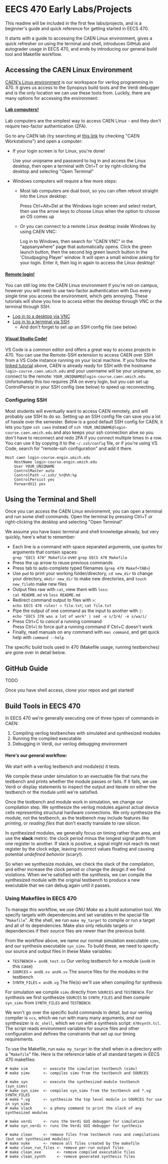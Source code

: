 # EECS 470 Early Labs/Projects

This readme will be included in the first few labs/projects, and is a
beginner's guide and quick reference for getting started in EECS 470.

It starts with a guide to accessing the CAEN Linux environment, gives a
quick refresher on using the terminal and shell, introduces GitHub and
autograder usage in EECS 470, and ends by introducing our general build
tool and Makefile workflow.

## Accessing the CAEN Linux Environment

[CAEN's Linux environment](https://caen.engin.umich.edu/software/clse/)
is our workspace for verilog programming in 470. It gives us access to
the Synopsys build tools and the Verdi debugger and is the only location
we can use these tools from. Luckily, there are many options for
accessing the environment:

#### [Lab computers!](https://caen.engin.umich.edu/software/clse/)

Lab computers are the simplest way to access CAEN Linux - and they don't
require two-factor authentication (2FA).

Go to any CAEN lab (try searching at
[this link](https://its.umich.edu/computing/computers-software/campus-computing-sites/computer-labs-map)
by checking "CAEN Workstations") and open a computer:

- If your login screen is for Linux, you're done!

  Use your uniqname and password to log in and access the Linux desktop,
  then open a terminal with Ctrl+T or by right-clicking the desktop and
  selecting "Open Terminal"

- Windows computers will require a few more steps:

  - Most lab computers are dual boot, so you can often reboot straight
    into the Linux desktop:

    Press Ctrl+Alt+Del at the Windows login screen and select restart,
    then use the arrow keys to choose Linux when the option to choose an
    OS comes up

  - Or you can connect to a remote Linux desktop inside Windows by using
    CAEN VNC:

    Log in to Windows, then search for "CAEN VNC" in the "appsanywhere"
    page that automatically opens. Click the green launch button, then
    the second big green launch button in the 'Cloudpaging Player'
    window. It will open a small window asking for your login. Enter
    it, then log in again to access the Linux desktop!

#### [Remote login!](https://caen.engin.umich.edu/connect/linux-login-service/)

You can still log into the CAEN Linux environment if you're not on
campus, however you will need to use two-factor authentication with Duo
every single time you access the environment, which gets annoying. These
tutorials will show you how to access either the desktop through VNC or
the terminal through SSH.

- [Log in to a desktop via VNC](https://teamdynamix.umich.edu/TDClient/76/Portal/KB/ArticleDet?ID=4999)
- [Log in to a terminal via SSH](https://teamdynamix.umich.edu/TDClient/76/Portal/KB/ArticleDet?ID=5002)
  - And don't forget to set up an SSH config file (see below)

#### [Visual Studio Code!](https://code.visualstudio.com/docs/remote/ssh#_installation)

VS Code is a common editor and offers a great way to access projects in
470. You can use the Remote-SSH extension to access CAEN over SSH from a
VS Code instance running on your local machine. If you follow the
[linked tutorial](https://code.visualstudio.com/docs/remote/ssh#_installation)
above, CAEN is already ready for SSH with the hostname
`login-course.caen.umich.edu` and your username will be your uniqname,
so connect to the remote: `YOUR_UNIQNAME@login-course.caen.umich.edu`.
Unfortunately this too requires 2FA on every login, but you can set up
ControlPersist in your SSH config (see below) to speed up reconnecting.

### Configuring SSH

Most students will eventually want to access CAEN remotely, and will
probably use SSH to do so. Setting up an SSH config file can save you a
lot of hassle over the semester. Below is a good default SSH config for
CAEN, it lets you type `ssh caen` instead of
`ssh YOUR_UNIQNAME@login-course.caen.umich.edu` and also keeps your ssh
connection alive so you don't have to reconnect and redo 2FA if you
connect multiple times in a row. You can use it by copying it to the
`~/.ssh/config` file, or if you're using VS Code, search for "remote-ssh
configuration" and add it there.

```
Host caen login-course.engin.umich.edu
    HostName login-course.engin.umich.edu
    User YOUR_UNIQNAME
    ControlMaster auto
    ControlPath ~/.ssh/_%r@%h:%p
    ControlPersist yes
    ForwardX11 yes
```

## Using the Terminal and Shell

Once you can access the CAEN Linux environemnt, you can open a terminal
and run some shell commands. Open the terminal by pressing Ctrl+T or
right-clicking the desktop and selecting "Open Terminal"

We assume you have basic terminal and shell knowledge already, but very
quickly, here's what to remember:

- Each line is a command with space separated arguments, use quotes for
  arguments that contain spaces:  
  `grep "EECS 470" Makefile` over `grep EECS 470 Makefile`
- Press the up arrow to reuse previous commands
- Press tab to auto-complete typed filenames (`grep 470 Makef<TAB>`)
- Use `pwd` to print your working folder/directory, `cd new_dir` to
  change your directory, `mkdir new_dir` to make new directories, and
  `touch new_file`to make new files
- Output files raw with `cat`, view them with `less`:  
  `cat README.md` vs `less README.md`
- Redirect command output to files with `>`:  
  `echo EECS 470 rules! > file.txt`; `cat file.txt`
- Pipe the output of one command as the input to another with `|`:  
  `echo "EECS 370 was a lot of work" | sed -e s/3/4/ -e s/wa/i/`
- Press Ctrl+C to *cancel* a running command  
  Press Ctrl+\\ to force *quit* a running command if Ctrl+C doesn't work
- Finally, read manuals on any command with `man command`, and get quick
  help with `command --help`

The specific build tools used in 470 (Makefile usage, running
testbenches) are gone over in detail below.

## GitHub Guide

TODO

Once you have shell access, clone your repos and get started!

## Build Tools in EECS 470

In EECS 470 we're generally executing one of three types of commands in
CAEN:

1.  Compiling verilog testbenches with simulated and synthesized modules
2.  Running the compiled executable
3.  Debugging in Verdi, our verilog debugging environment

#### Here's our general workflow:

We start with a verilog testbench and module(s) it tests.

We compile these under simulation to an exectuable file that runs the
testbench and prints whether the module passes or fails. If it fails, we
use Verdi or display statements to inspect the output and iterate on
either the testbench or the module until we're satisfied.

Once the testbench and module work in simulation, we change our
compilation step. We synthesize the verilog modules against actual
device cells representing structural hardware connections. We only
synthesize the module, not the testbench, as the testbench may include
features like *printing*, or *reading files* that don't exactly
translate to raw silicon.

In synthesized modules, we generally focus on timing rather than area,
and use the **slack** metric: the clock period minus the longest signal
path from one register to another. If slack is positive, a signal might
not reach its next register by the clock edge, leaving incorrect values
floating and causing potential *undefined behavior* (scary!).

So when we synthesize modules, we check the slack of the compilation,
and either increase the clock period or change the design if we find
violations. When we're satisfied with the synthesis, we can compile the
synthesized module with the original testbench to produce a new
executable that we can debug again until it passes.

### Using Makefiles in EECS 470

To manage this workflow, we use *GNU Make* as a build automation tool.
We specify targets with dependencies and set variables in the special
file "`Makefile`". At the shell, we run `make my_target` to compile or
run a target and all of its dependencies. Make also only rebuilds
targets or dependencies if their source files are newer than the
previous build.

From the workflow above, we name our normal simulation executable
`simv`, and our synthesis executable `syn_simv`. To build these, we need
to specify our source and output files in these Make variables:

- `TESTBENCH` `= and8_test.sv` Our verilog testbench for a module
  (`and8` in this case)
- `SOURCES` `= and8.sv and4.sv` The source files for the modules in the
  testbench
- `SYNTH_FILES` `= and8.vg` The file(s) we'll use when compiling for
  synthesis

For simulation we compile `simv` directly from `SOURCES` and
`TESTBENCH`. For synthesis we first synthesize `SOURCES` to
`SYNTH_FILES` and then compile `syn_simv` from `SYNTH_FILES` and
`TESTBENCH`.

We won't go over the specific build commands in detail, but our verilog
compiler is `vcs`, which we run with many many arguments, and our
synthesizer is `dc_shell`, which we run with a synthesis script:
`470synth.tcl`. The script reads environment variables for source files
and other configuration and defines the constraints that set up our
timing requirements.

To use the Makefile, run `make my_target` in the shell when in a
directory with a "`Makefile`" file. Here is the reference table of all
standard targets in EECS 470 makefiles:

```
# make sim       <- execute the simulation testbench (simv)
# make simv      <- compiles simv from the testbench and SOURCES

# make syn       <- execute the synthesized module testbench (syn_simv)
# make syn_simv  <- compiles syn_simv from the testbench and *.vg SYNTH_FILES
# make *.vg      <- synthesize the top level module in SOURCES for use in syn_simv
# make slack     <- a phony command to print the slack of any synthesized modules

# make verdi     <- runs the Verdi GUI debugger for simulation
# make syn_verdi <- runs the Verdi GUI debugger for synthesis

# make clean     <- remove files from testbench runs and compilations (but not synthesized modules)
# make nuke      <- remove all files created by the makefile
# make clean_run_files <- remove per-run output files
# make clean_exe       <- remove compiled executable files
# make clean_synth     <- remove generated synthesis files
```
